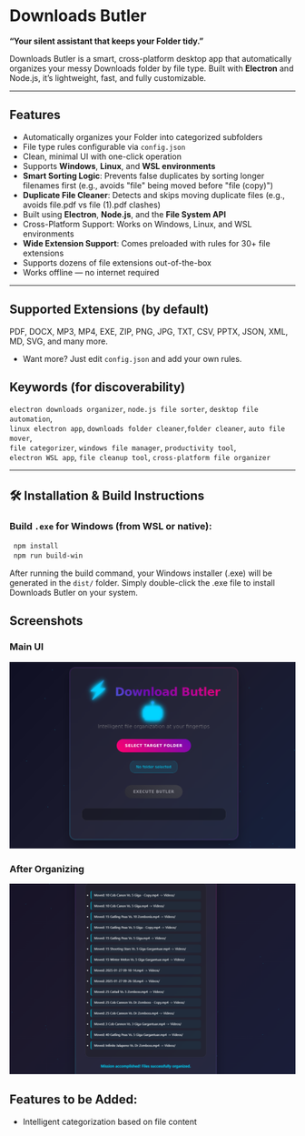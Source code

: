# Downloads Butler

**“Your silent assistant that keeps your Folder tidy.”**

Downloads Butler is a smart, cross-platform desktop app that automatically organizes your messy Downloads folder by file type. Built with **Electron** and Node.js, it’s lightweight, fast, and fully customizable.

---

## Features

- Automatically organizes your Folder into categorized subfolders
- File type rules configurable via `config.json`
- Clean, minimal UI with one-click operation
- Supports **Windows**, **Linux**, and **WSL environments**
- **Smart Sorting Logic**: Prevents false duplicates by sorting longer filenames first (e.g., avoids "file" being moved before "file (copy)")
- **Duplicate File Cleaner**: Detects and skips moving duplicate files (e.g., avoids file.pdf vs file (1).pdf clashes)
- Built using **Electron**, **Node.js**, and the **File System API**
- Cross-Platform Support: Works on Windows, Linux, and WSL environments
- **Wide Extension Support**: Comes preloaded with rules for 30+ file extensions
- Supports dozens of file extensions out-of-the-box
- Works offline — no internet required

---

## Supported Extensions (by default)

PDF, DOCX, MP3, MP4, EXE, ZIP, PNG, JPG, TXT, CSV, PPTX, JSON, XML, MD, SVG, and many more.
- Want more? Just edit `config.json` and add your own rules.

## Keywords (for discoverability)

`electron downloads organizer`, `node.js file sorter`, `desktop file automation`,  
`linux electron app`, `downloads folder cleaner`,`folder cleaner`, `auto file mover`,  
`file categorizer`, `windows file manager`, `productivity tool`,  
`electron WSL app`, `file cleanup tool`, `cross-platform file organizer`

---

## 🛠 Installation & Build Instructions

### Build `.exe` for Windows (from WSL or native):

```bash
 npm install
 npm run build-win
```
After running the build command, your Windows installer (.exe) will be generated in the `dist/` folder.
Simply double-click the .exe file to install Downloads Butler on your system.

## Screenshots
### Main UI
![Downloads Butler Screenshot](img/ui.png)

### After Organizing
![Organized Downloads](img/move.png)

## Features to be Added:
 - Intelligent categorization based on file content

